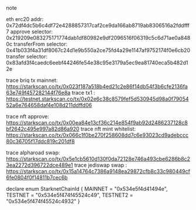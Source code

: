 note

eth erc20 addr: 0x72df4dc5b6c4df72e4288857317caf2ce9da166ab8719ab8306516a2fddfff7
approve selector: 0x219209e083275171774dab1df80982e9df2096516f06319c5c6d71ae0a8480c
transferFrom selector: 0x41b033f4a31df8067c24d1e9b550a2ce75fd4a29e1147af9752174f0e6cb20
transfer selector: 0x83afd3f4caedc6eebf44246fe54e38c95e3179a5ec9ea81740eca5b482d12e



trace briq tx mainnet: https://starkscan.co/tx/0x023f187a518b4ed21c2e86f14db54f3b6cfe2136fa63e749f457282144f76e8a
trace tx1 : https://testnet.starkscan.co/tx/0x02e6c38c8579fef5d530945d98a0f7905452a6e764658daf4e108d211ddffd06

trace nft approve: https://starkscan.co/tx/0x00ea84e13cf36c214e854f9ab92d2486237128c8bf2642c495e997a82d86a920
trace nft mint whitelist:  https://starkscan.co/tx/0x066c1f0be270f258608dd7c6e93023cd9adebccc80c36705f17ddc819c201df8

trace alpharoad swap: https://starkscan.co/tx/0x5e1cb5610d130f0da72128e746a493cbe6286b8c23ea2272d396722dce489e1
trace jediswap swap : https://starkscan.co/tx/0x15a14764c7386a9148ea29872cfb8c33c980449cf6fe0804f0f14811b7cec6b


declare enum StarknetChainId {
    MAINNET = "0x534e5f4d41494e",
    TESTNET = "0x534e5f474f45524c49",
    TESTNET2 = "0x534e5f474f45524c4932"
}